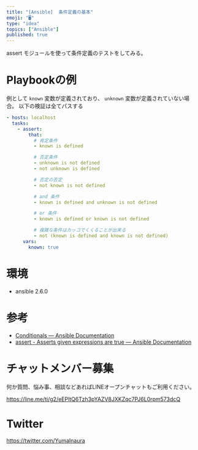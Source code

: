 ```yaml
---
title: "[Ansible]  条件定義の基本"
emoji: "🖥"
type: "idea"
topics: ["Ansible"]
published: true
---
```


assert モジュールを使って条件定義のテストをしてみる。

# Playbookの例

例として `known` 変数が定義されており、 `unknown` 変数が定義されていない場合。
以下の検証は全てパスする

```yaml
- hosts: localhost
  tasks:
    - assert:
        that:
          # 肯定条件
          - known is defined

          # 否定条件
          - unknown is not defined
          - not unknown is defined

          # 否定の否定
          - not known is not defined

          # and 条件
          - known is defined and unknown is not defined

          # or 条件
          - known is defined or known is not defined

          # 複雑な条件はカッコでくくることが出来る
          - not (known is defined and known is not defined)
      vars:
        known: true
```

# 環境

- ansible 2.6.0

# 参考

- [Conditionals — Ansible Documentation](https://docs.ansible.com/ansible/2.6/user_guide/playbooks_conditionals.html)
- [assert - Asserts given expressions are true — Ansible Documentation](https://docs.ansible.com/ansible/2.6/modules/assert_module.html)








<!-- Update From Qiita API -->

# チャットメンバー募集


何か質問、悩み事、相談などあればLINEオープンチャットもご利用ください。

https://line.me/ti/g2/eEPltQ6Tzh3pYAZV8JXKZqc7PJ6L0rpm573dcQ





# Twitter


https://twitter.com/YumaInaura


<!-- Update From Qiita API -->


